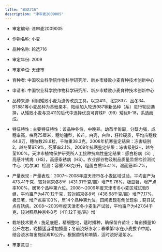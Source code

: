 ```yaml
---
title: "轮选716"
description: "津审麦2009005"
---
```

* 审定编号:  津审麦2009005

*  作物名称:  小麦

*  品种名称:  轮选716

*  审定年份:  2009

*  审定单位:  天津市

* 育种者:  中国农业科学院作物科学研究所、新乡市矮败小麦育种技术创新中心

*  申请者:  中国农业科学院作物科学研究所、新乡市矮败小麦育种技术创新中心

*  品种来源:  利用矮败小麦为遗传改良工具，以京411、北京837、品冬34、BT881等小麦品种为基础亲本，陆续加入轮选987等新品种（系）进行轮回选择，从矮败小麦与京411的后代中选择优良可育株P（99）矮优Ⅱ-18，系选而成。

*  特征特性 : 
主要特征特性：该品种冬性，中晚熟。幼苗半匍匐，分蘖力强，成穗率高，株高75厘米，穗纺锤型，长芒，白壳，白粒，籽粒硬质，平均亩穗数44.9万，穗粒数28.6粒，千粒重38.3克。2008年抗寒鉴定结果：冻害级别2，越冬茎97.9%，死茎率2.1%。2009年抗寒鉴定结果：冻害级别2+，越冬茎100%。天津市植物保护研究所人工接种抗病性鉴定结果：感白粉病（S）,高感叶锈病（HS），高感条锈病（HS）。农业部谷物及制品质量监督检验测试中心（哈尔滨）检测：容重793克/升，粗蛋白质15.41%，湿面筋35.7%，
 
*  产量表现 : 
产量表现：2007～2008年度天津市冬小麦区域试验，平均亩产为473.41千克，较对照京冬8号（431.31千克/亩）增产9.76%，极显著，增产点率100%，居16个品种第六位。2008～2009年度天津市冬小麦区域试验B组，平均亩产为470.12千克，较对照京冬8号（438.68千克/亩）增产7.17%，极显著，增产点率100%，居14个品种第九位。田间表现有倒伏现象；蓟县试点有锈病。2008～2009年度天津市冬小麦生产试验，平均亩产为427.64千克，较对照品种京冬8号（411.12千克/亩）增

*  栽培技术要点 : 
施足底肥，精细整地，适时播种，确保苗齐苗壮；每亩播量10公斤左右，晚播适当增加播量；冬前浇好冻水；春季第1水在小麦拔节中期，结合浇水每亩施尿素10公斤。根据苗情和墒情，适时浇好灌浆水。


*  审定意见 : 

